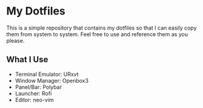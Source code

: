 # My Dotfiles

This is a simple repository that contains my dotfiles so that I can easily copy them from system to system.
Feel free to use and reference them as you please.

## What I Use
* Terminal Emulator: URxvt
* Window Manager: Openbox3
* Panel/Bar:  Polybar
* Launcher: Rofi
* Editor: neo-vim

